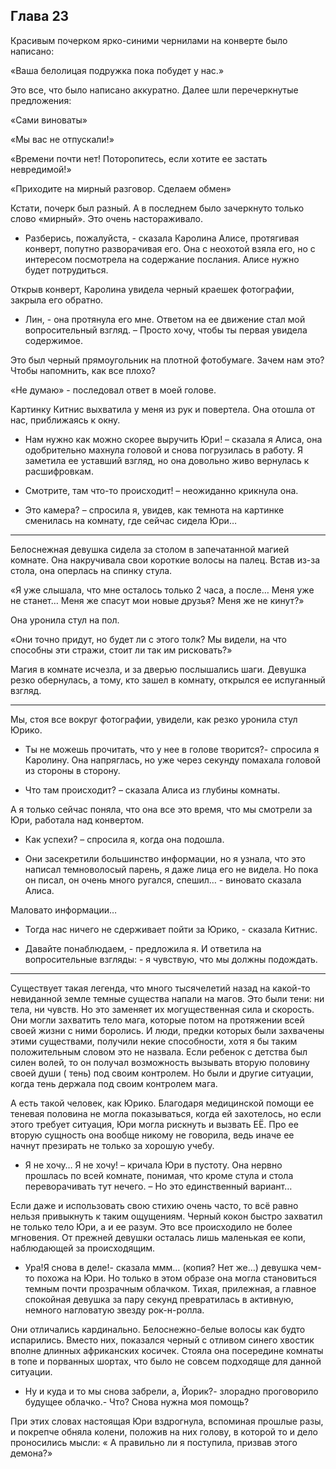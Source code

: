 ## Глава 23

Красивым почерком ярко-синими чернилами на конверте было написано:

«Ваша белолицая подружка пока побудет у нас.»

Это все, что было написано аккуратно. Далее шли перечеркнутые предложения:

«Сами виноваты»

«Мы вас не отпускали!»

«Времени почти нет! Поторопитесь, если хотите ее застать невредимой!»

«Приходите на мирный разговор. Сделаем обмен»

Кстати, почерк был разный. А в последнем было зачеркнуто только слово «мирный». Это очень настораживало.

- Разберись, пожалуйста, - сказала Каролина Алисе, протягивая конверт, попутно разворачивая его. Она с неохотой взяла
  его, но с интересом посмотрела на содержание послания. Алисе нужно будет потрудиться.

Открыв конверт, Каролина увидела черный краешек фотографии, закрыла его обратно.

- Лин, - она протянула его мне. Ответом на ее движение стал мой вопросительный взгляд. – Просто хочу, чтобы ты первая
  увидела содержимое.

Это был черный прямоугольник на плотной фотобумаге. Зачем нам это? Чтобы напомнить, как все плохо?

«Не думаю» - последовал ответ в моей голове.

Картинку Китнис выхватила у меня из рук и повертела. Она отошла от нас, приближаясь к окну.

- Нам нужно как можно скорее выручить Юри! – сказала я Алиса, она одобрительно махнула головой и снова погрузилась в
  работу. Я заметила ее уставший взгляд, но она довольно живо вернулась к расшифровкам.

- Смотрите, там что-то происходит! – неожиданно крикнула она.

- Это камера? – спросила я, увидев, как темнота на картинке сменилась на комнату, где сейчас сидела Юри…

***

Белоснежная девушка сидела за столом в запечатанной магией комнате. Она накручивала свои короткие волосы на палец. Встав
из-за стола, она оперлась на спинку стула.

«Я уже слышала, что мне осталось только 2 часа, а после… Меня уже не станет… Меня же спасут мои новые друзья? Меня же не
кинут?»

Она уронила стул на пол.

«Они точно придут, но будет ли с этого толк? Мы видели, на что способны эти стражи, стоит ли так им рисковать?»

Магия в комнате исчезла, и за дверью послышались шаги. Девушка резко обернулась, а тому, кто зашел в комнату, открылся
ее испуганный взгляд.

***

Мы, стоя все вокруг фотографии, увидели, как резко уронила стул Юрико.

- Ты не можешь прочитать, что у нее в голове творится?- спросила я Каролину. Она напряглась, но уже через секунду
  помахала головой из стороны в сторону.

- Что там происходит? – сказала Алиса из глубины комнаты.

А я только сейчас поняла, что она все это время, что мы смотрели за Юри, работала над конвертом.

- Как успехи? – спросила я, когда она подошла.

- Они засекретили большинство информации, но я узнала, что это написал темноволосый парень, я даже лица его не видела.
  Но пока он писал, он очень много ругался, спешил… - виновато сказала Алиса.

Маловато информации…

- Тогда нас ничего не сдерживает пойти за Юрико, - сказала Китнис.

- Давайте понаблюдаем, - предложила я. И ответила на вопросительные взгляды: - я чувствую, что мы должны подождать.

***

Существует такая легенда, что много тысячелетий назад на какой-то невиданной земле темные существа напали на магов. Это
были тени: ни тела, ни чувств. Но это заменяет их могущественная сила и скорость. Они могли захватить тело мага, которые
потом на протяжении всей своей жизни с ними боролись. И люди, предки которых были захвачены этими существами, получили
некие способности, хотя я бы таким положительным словом это не назвала. Если ребенок с детства был силен волей, то он
получал возможность вызывать вторую половину своей души ( тень) под своим контролем. Но были и другие ситуации, когда
тень держала под своим контролем мага.

А есть такой человек, как Юрико. Благодаря медицинской помощи ее теневая половина не могла показываться, когда ей
захотелось, но если этого требует ситуация, Юри могла рискнуть и вызвать ЕЁ. Про ее вторую сущность она вообще никому не
говорила, ведь иначе ее начнут презирать не только за хорошую учебу.

- Я не хочу… Я не хочу! – кричала Юри в пустоту. Она нервно прошлась по всей комнате, понимая, что кроме стула и стола
  переворачивать тут нечего. – Но это единственный вариант…

Если даже и использовать свою стихию очень часто, то всё равно нельзя привыкнуть к таким ощущениям. Черный кокон быстро
захватил не только тело Юри, а и ее разум. Это все происходило не более мгновения. От прежней девушки осталась лишь
маленькая ее копи, наблюдающей за происходящим.

- Ура!Я снова в деле!- сказала ммм… (копия? Нет же…) девушка чем-то похожа на Юри. Но только в этом образе она могла
  становиться темным почти прозрачным облачком. Тихая, прилежная, а главное спокойная девушка за пару секунд
  превратилась в активную, немного нагловатую звезду рок-н-ролла.

Они отличались кардинально. Белоснежно-белые волосы как будто испарились. Вместо них, показался черный с отливом синего
хвостик вполне длинных африканских косичек. Стояла она посередине комнаты в топе и порванных шортах, что было не совсем
подходяще для данной ситуации.

- Ну и куда и то мы снова забрели, а, Йорик?- злорадно проговорило будущее облачко.- Что? Снова нужна моя помощь?

При этих словах настоящая Юри вздрогнула, вспоминая прошлые разы, и покрепче обняла колени, положив на них голову, в
которой то и дело проносились мысли: « А правильно ли я поступила, призвав этого демона?»
